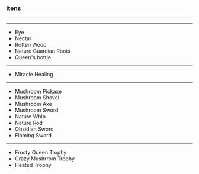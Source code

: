 ### Itens
---
---

- Eye 
- Nectar
- Rotten Wood
- Nature Guardian Roots
- Queen's bottle
---
- Miracle Healing
---
- Mushroom Pickaxe
- Mushroom Shovel
- Mushroom Axe
- Mushroom Sword
- Nature Whip
- Nature Rod
- Obsidian Sword
- Flaming Sword 
---
- Frosty Queen Trophy
- Crazy Mushrrom Trophy
- Heated Trophy
